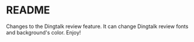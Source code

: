 # README
Changes to the Dingtalk review feature.
It can change Dingtalk review fonts and background's color.
Enjoy!
